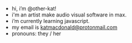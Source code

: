- hi, i’m @other-kat!
- i'm an artist make audio visual software in max.
- i’m currently learning javascript.
- my email is katmacdonald@protonmail.com
- pronouns: they / her

<!---
other-kat/other-kat is a ✨ special ✨ repository because its `README.md` (this file) appears on your GitHub profile.
You can click the Preview link to take a look at your changes.
--->
